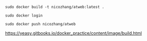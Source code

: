 ```
sudo docker build -t nicozhang/atweb:latest .

sudo docker login

sudo docker push nicozhang/atweb
```

https://yeasy.gitbooks.io/docker_practice/content/image/build.html